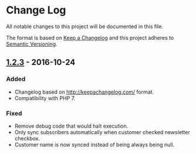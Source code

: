 # Change Log
All notable changes to this project will be documented in this file.

The format is based on [Keep a Changelog](http://keepachangelog.com/) 
and this project adheres to [Semantic Versioning](http://semver.org/).

## [1.2.3] - 2016-10-24

### Added

- Changelog based on http://keepachangelog.com/ format.
- Compatibility with PHP 7.

### Fixed
- Remove debug code that would halt execution.
- Only sync subscribers automatically when customer checked newsletter checkbox.
- Customer name is now synced instead of being always being null.


[1.2.3]: https://github.com/mailrelay/magento/compare/v1.2.2...v1.2.3
